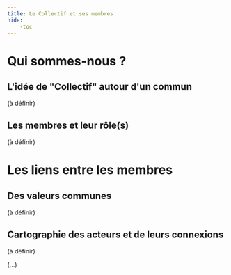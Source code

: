 ```yaml
---
title: Le Collectif et ses membres
hide:
    -toc
---
```


# Qui sommes-nous ? 

## L'idée de "Collectif" autour d'un commun

(à définir)

## Les membres et leur rôle(s)

(à définir)

# Les liens entre les membres

## Des valeurs communes

(à définir)


## Cartographie des acteurs et de leurs connexions

(à définir)


(...)